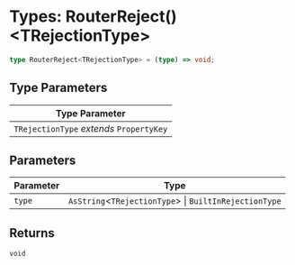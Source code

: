 # Types: RouterReject()\<TRejectionType\>

```ts
type RouterReject<TRejectionType> = (type) => void;
```

## Type Parameters

| Type Parameter |
| ------ |
| `TRejectionType` *extends* `PropertyKey` |

## Parameters

| Parameter | Type |
| ------ | ------ |
| `type` | `AsString`\<`TRejectionType`\> \| `BuiltInRejectionType` |

## Returns

`void`
